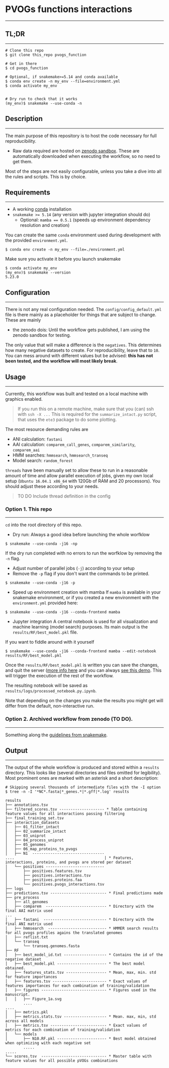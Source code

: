 # PVOGs functions interactions
---

## TL;DR
---

```
# Clone this repo
$ git clone this_repo pvogs_function

# Get in there
$ cd pvogs_function

# Optional, if snakemake>=5.14 and conda available
$ conda env create -n my_env --file=environment.yml
$ conda activate my_env


# Dry run to check that it works
(my_env)$ snakemake --use-conda -n
```

## Description
---
The main purpose of this repository is to host the code necessary for full reproducibility.

* Raw data required are hosted on [zenodo sandbox](https://sandbox.zenodo.org/record/666719#.X1c5qoZS_J8). These are automatically
downloaded when executing the workflow, so no need to get them.

Most of the steps are not easily configurable, unless you take a dive into all the rules and scripts. This is by choice.

## Requirements
---

* A working [conda](https://docs.conda.io/en/latest/) installation
* `snakemake >= 5.14` (any version with jupyter integration should do)
  * Optional: `mamba == 0.5.1` (speeds up environment dependency resolution and creation)

You can create the same `conda` environment used during development with the provided `environment.yml`.
```
$ conda env create -n my_env --file=./environment.yml
```

Make sure you activate it before you launch snakemake
```
$ conda activate my_env
(my_env)$ snakemake --version
5.23.0
```

## Configuration
---

There is not any real configuration needed. The `config/config_default.yml` file is there mainly as a placeholder for things that are
subject to change. These are mainly
  - the zenodo dois: Until the workflow gets published, I am using the zenodo sandbox for testing.

The only value that will make a difference is the `negatives`. This determines how many negative datasets to create.
For reproducibility, leave that to `10`. You can mess around with different values but 
be advised: **this has not been tested, and the workflow will most likely break**.

## Usage
---
Currently, this workflow was built and tested on a local machine with graphics enabled.

>If you run this on a remote machine, make sure that you (can) ssh with `ssh -X ...`
>This is required for the `summarize_intact.py` script, that uses the `ete3` package
>to do some plotting.

The most resource demanding rules are 
* ANI calculation: `fastani`
* AAI calculation: `comparem_call_genes`, `comparem_similarity`, `comparem_aai`
* HMM searches: `hmmsearch`, `hmmsearch_transeq`
* Model search: `random_forest`


`threads` have been manually set to allow these to run in a reasonable amount of time and allow parallel execution of jobs,
given my own local setup (`Ubuntu 16.04.1 x86_64` with 120Gb of RAM and 20 processors). You should adjust these according to your needs.

>TO DO
>Include thread definition in the config


### **Option 1. This repo**
---
`cd` into the root directory of this repo.

  - Dry run:
Always a good idea before launching the whole worfklow
```
$ snakemake --use-conda -j16 -np
```

If the dry run completed with no errors to run the worfklow by removing the `-n` flag. 
  * Adjust number of parallel jobs (`-j`) according to your setup
  * Remove the `-p` flag if you don't want the commands to be printed.
```
$ snakemake --use-conda -j16 -p
```
  - Speed up environment creation with mamba
If `mamba` is available in your snakemake environment, or if you created a new environment with the `environment.yml`
provided here:
```
$ snakemake --use-conda -j16 --conda-frontend mamba
```

  - Jupyter integration
A central notebook is used for all visualization and machine learning (model search) purposes.
Its main output is the `results/RF/best_model.pkl` file.

If you want to fiddle around with it yourself
```
$ snakemake --use-conda -j16 --conda-frontend mamba --edit-notebook results/RF/best_model.pkl
```
Once the `results/RF/best_model.pkl` is written you can save the changes, and quit the server
([more info here](https://snakemake.readthedocs.io/en/stable/snakefiles/rules.html#jupyter-notebook-integration) and
you can always [see this demo](https://snakemake.readthedocs.io/en/stable/_images/snakemake-notebook-demo.gif).
This will trigger the execution of the rest of the workflow.

The resulting notebook will be saved as `results/logs/processed_notebook.py.ipynb`.

Note that depending on the changes you make the results you might get will differ from the default, non-interactive run.


### **Option 2.** Archived workflow from zenodo (TO DO).
---
Something along the [guidelines from snakemake](https://snakemake.readthedocs.io/en/stable/snakefiles/deployment.html#sustainable-and-reproducible-archiving).


## Output
---
The output of the whole workflow is produced and stored within a `results` directory. This looks like (several directories
and files omitted for legibility). Most prominent ones are marked with an asterisk and a short description:
```
# Skipping several thousands of intermediate files with the -I option
$ tree -n -I '*NC*.fasta|*_genes.*|*.gff|*.log' results

results
├── annotations.tsv
├── filtered_scores.tsv -------------------- * Table containing feature values for all interactions passing filtering
├── final_training_set.tsv
├── interaction_datasets
│   ├── 01_filter_intact
│   ├── 02_summarize_intact
│   ├── 03_uniprot
│   ├── 04_process_uniprot
│   ├── 05_genomes
│   ├── 06_map_proteins_to_pvogs
│   ├── N1  --------------------------------  
....                                        | * Features, interactions, proteins, and pvogs are stored per dataset
│   └── positives --------------------------  
│       ├── positives.features.tsv
│       ├── positives.interactions.tsv
│       ├── positives.proteins.faa
│       └── positives.pvogs_interactions.tsv
├── logs
├── predictions.tsv ------------------------- * Final predictions made
├── pre_process
│   ├── all_genomes
│   ├── comparem  --------------------------- * Directory with the final AAI matrix used
...
│   ├── fastani  ---------------------------- * Directory with the final ANI matrix used
│   ├── hmmsearch  -------------------------- * HMMER search results for all pvogs profiles agains the translated genomes
│   ├── reflist.txt
│   └── transeq
│       └── transeq.genomes.fasta
├── RF
│   ├── best_model_id.txt ------------------- * Contains the id of the negative dataset
│   ├── best_model.pkl ---------------------- * The best model obtained.
│   ├── features_stats.tsv ------------------ * Mean, max, min. std for feature importances
│   ├── features.tsv ------------------------ * Exact values of features importances for each combination of training/validation
│   ├── figures ----------------------------- * Figures used in the manuscript.       
│   │   ├── Figure_1a.svg
        ....
....
│   ├── metrics.pkl
│   ├── metrics.stats.tsv ------------------- * Mean. max, min, std across all models
│   ├── metrics.tsv ------------------------- * Exact values of metrics for each combination of training/validation
│   └── models
│       ├── N10.RF.pkl ---------------------- * Best model obtained when optimizing with each negative set
        .....
.....		
└── scores.tsv  ----------------------------- * Master table with feature values for all possible pVOGs combinations

```
